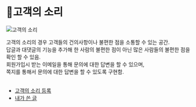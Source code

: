 # 📌고객의 소리  

![고객의 소리](https://user-images.githubusercontent.com/88878686/180474241-8bfffef9-08ed-4049-a6c1-4c608a822c1b.JPG)   

고객의 소리의 경우 고객들의 건의사항이나 불편한 점을 소통할 수 있는 공간.   
답글과 대댓글의 기능을 추가해 한 사람의 불편한 점이 아닌 많은 사람들의 불편한 점을 확인 할 수 있음.   
회원가입시 받는 이메일을 통해 문의에 대한 답변을 할 수 있으며,   
쪽지를 통해서 문의에 대한 답변을 할 수 있도록 구현함.
<br><br>

* [고객의 소리 등록](https://github.com/Runu09/finalproject/blob/main/%EA%B5%AC%ED%98%84%EC%84%A4%EB%AA%85/%EA%B3%A0%EA%B0%9D%EC%9D%98%20%EC%86%8C%EB%A6%AC%20%EB%93%B1%EB%A1%9D.md)
* [내가 쓴 글](https://github.com/Runu09/finalproject/blob/main/%EA%B5%AC%ED%98%84%EC%84%A4%EB%AA%85/%EB%82%B4%EA%B0%80%EC%93%B4%EA%B8%80.md)
